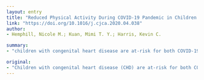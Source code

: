 ```yaml
---
layout: entry
title: "Reduced Physical Activity During COVID-19 Pandemic in Children with Congenital Heart Disease"
link: "https://doi.org/10.1016/j.cjca.2020.04.038"
author:
- Hemphill, Nicole M.; Kuan, Mimi T. Y.; Harris, Kevin C.

summary:
- "children with congenital heart disease are at-risk for both COVID-19 and secondary cardiovascular outcomes. FitbitTM step-counts measured the impact of the pandemic on physical activity in children with CHD. Steps were markedly lower in late March and early April 2020, compared to 2019 and early March 2020. It is vital to understand how precautions will impact the health of CHD children, especially if they persist long-term."

original:
- "Children with congenital heart disease (CHD) are at-risk for both COVID-19 and secondary cardiovascular outcomes. Their increased cardiovascular risk may be mitigated through physical activity, but public health measures implemented for COVID-19 can make physical activity challenging. We objectively measured the impact of the COVID-19 pandemic on physical activity, continuously measured by FitbitTM step-counts, in children with CHD. Step-counts were markedly lower in late March and early April 2020, compared to 2019 and to early March 2020. It is vital to understand how precautions for COVID-19 will impact the health of children with CHD, especially if they persist long-term."
---
```


